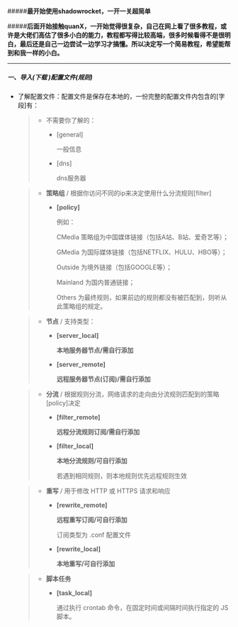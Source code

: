 #####**最开始使用shadowrocket，一开一关超简单**

#####**后面开始接触quanX，一开始觉得很复杂，自己在网上看了很多教程，或许是大佬们高估了很多小白的能力，教程都写得比较高端，很多时候看得不是很明白，最后还是自己一边尝试一边学习才搞懂。所以决定写一个简易教程，希望能帮到和我一样的小白。**

---

##### 一、导入(下载 )配置文件(规则)

- 了解配置文件：配置文件是保存在本地的，一份完整的配置文件内包含的[字段]有：

  > - 不需要你了解的：
  >
  >   - [general]
  >
  >     一般信息
  >
  >   - [dns]
  >
  >     dns服务器

  > - **策略组** / 根据你访问不同的ip来决定使用什么分流规则[filter]
  >
  >   - **[policy]**
  >
  >     例如：
  >
  >     CMedia 策略组为中国媒体链接（包括A站、B站、爱奇艺等）；
  >
  >     GMedia 为国际媒体链接（包括NETFLIX、HULU、HBO等）；
  >
  >     Outside 为境外链接（包括GOOGLE等）；
  >
  >     Mainland 为国内普通链接；
  >
  >     Others 为最终规则，如果前边的规则都没有被匹配到，则听从此策略组的规定。

  > - **节点** / 支持类型：
  >
  >   - **[server_local]**
  >
  >     **本地服务器节点/需自行添加**
  >
  >   - **[server_remote]**
  >
  >     **远程服务器节点(订阅)/需自行添加**

  > - **分流** / 根据规则分流，网络请求的走向由分流规则匹配到的策略[policy]决定
  >
  >   - **[filter_remote]**
  >
  >     **远程分流规则订阅/需自行添加**
  >
  >   - **[filter_local]**
  >
  >     **本地分流规则/可自行添加**
  >
  >     若遇到相同规则，则本地规则优先远程规则生效

  > - **重写** / 用于修改 HTTP 或 HTTPS 请求和响应
  >
  >   - **[rewrite_remote]**
  >
  >     **远程重写订阅/可自行添加**
  >
  >     订阅类型为 .conf 配置文件
  >
  >   - **[rewrite_local]**
  >
  >     **本地重写/可自行添加**

  > - **脚本任务**
  >
  >   - **[task_local]**
  >
  >     通过执行 crontab 命令，在固定时间或间隔时间执行指定的 JS 脚本。